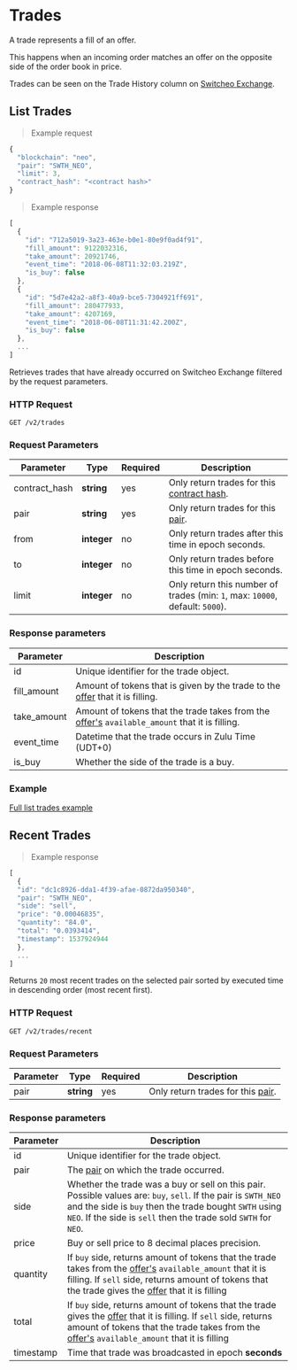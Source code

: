 # Trades

A trade represents a fill of an offer.

This happens when an incoming order matches an offer on the opposite side of the order book in price.

Trades can be seen on the Trade History column on [Switcheo Exchange](https://switcheo.exchange).

## List Trades

> Example request

```js
{
  "blockchain": "neo",
  "pair": "SWTH_NEO",
  "limit": 3,
  "contract_hash": "<contract hash>"
}
```

> Example response

```js
[
  {
    "id": "712a5019-3a23-463e-b0e1-80e9f0ad4f91",
    "fill_amount": 9122032316,
    "take_amount": 20921746,
    "event_time": "2018-06-08T11:32:03.219Z",
    "is_buy": false
  },
  {
    "id": "5d7e42a2-a8f3-40a9-bce5-7304921ff691",
    "fill_amount": 280477933,
    "take_amount": 4207169,
    "event_time": "2018-06-08T11:31:42.200Z",
    "is_buy": false
  },
  ...
]
```

Retrieves trades that have already occurred on Switcheo Exchange filtered by the request parameters.

### HTTP Request

`GET /v2/trades`

### Request Parameters

Parameter     | Type         | Required | Description
------------- | ------------ | -------- | -----------
contract_hash | **string**   | yes      | Only return trades for this [contract hash](#contracts).
pair          | **string**   | yes      | Only return trades for this [pair](#pairs).
from          | **integer**  | no       | Only return trades after this time in epoch seconds.
to            | **integer**  | no       | Only return trades before this time in epoch seconds.
limit         | **integer**  | no       | Only return this number of trades (min: `1`, max: `10000`, default: `5000`).

### Response parameters

Parameter   | Description
----------- | ----------
id          | Unique identifier for the trade object.
fill_amount | Amount of tokens that is given by the trade to the [offer](#offers) that it is filling.
take_amount | Amount of tokens that the trade takes from the [offer's](#offers) `available_amount` that it is filling.
event_time  | Datetime that the trade occurs in Zulu Time (UDT+0)
is_buy      | Whether the side of the trade is a buy.

### Example
[Full list trades example](https://github.com/ConjurTech/switcheo-api-examples/blob/master/src/examples/trades/listTradesExample.js)


## Recent Trades

> Example response

```js
[
  {
  "id": "dc1c8926-dda1-4f39-afae-0872da950340",
  "pair": "SWTH_NEO",
  "side": "sell",
  "price": "0.00046835",
  "quantity": "84.0",
  "total": "0.0393414",
  "timestamp": 1537924944
  },
  ...
]
```

Returns `20` most recent trades on the selected pair sorted by executed time in descending order (most recent first).

### HTTP Request

`GET /v2/trades/recent`

### Request Parameters

Parameter     | Type         | Required | Description
------------- | ------------ | -------- | -----------
pair          | **string**   | yes      | Only return trades for this [pair](#pairs).

### Response parameters

Parameter   | Description
----------- | ----------
id          | Unique identifier for the trade object.
pair        | The [pair](#pairs) on which the trade occurred.
side        | Whether the trade was a buy or sell on this pair. Possible values are: `buy`, `sell`. If the pair is `SWTH_NEO` and the side is `buy` then the trade bought `SWTH` using `NEO`. If the side is `sell` then the trade sold `SWTH` for `NEO`.
price       | Buy or sell price to 8 decimal places precision.
quantity    | If `buy` side, returns amount of tokens that the trade takes from the [offer's](#offers) `available_amount` that it is filling. If `sell` side, returns amount of tokens that the trade gives the [offer](#offers) that it is filling
total       | If `buy` side, returns amount of tokens that the trade gives the [offer](#offers) that it is filling. If `sell` side, returns amount of tokens that the trade takes from the [offer's](#offers) `available_amount` that it is filling
timestamp   | Time that trade was broadcasted in epoch **seconds**
